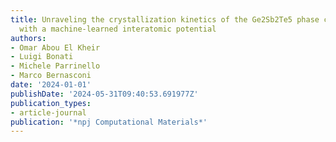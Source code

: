 ```yaml
---
title: Unraveling the crystallization kinetics of the Ge2Sb2Te5 phase change compound
  with a machine-learned interatomic potential
authors:
- Omar Abou El Kheir
- Luigi Bonati
- Michele Parrinello
- Marco Bernasconi
date: '2024-01-01'
publishDate: '2024-05-31T09:40:53.691977Z'
publication_types:
- article-journal
publication: '*npj Computational Materials*'
---
```

